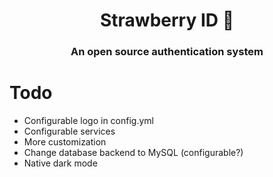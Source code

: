 <div align="center">
    <h1>Strawberry ID 🍓</h1>
    <h3>An open source authentication system</h3>
</div>

# Todo
- Configurable logo in config.yml
- Configurable services
- More customization
- Change database backend to MySQL (configurable?)
- Native dark mode